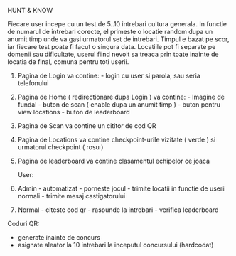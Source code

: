 HUNT & KNOW

Fiecare user incepe cu un test de 5..10 intrebari cultura generala. In functie de numarul de intrebari corecte, 
el primeste o locatie random dupa un anumit timp unde va gasi urmatorul set de intrebari. Timpul e bazat pe scor,
 iar fiecare test poate fi facut o singura data. Locatiile pot fi separate pe domenii sau dificultate, userul fiind 
nevoit sa treaca prin toate inainte de locatia de final, comuna pentru toti userii.

1. Pagina de Login va contine: - login cu user si parola, sau seria telefonului
2. Pagina de Home ( redirectionare dupa Login ) va contine: - Imagine de fundal - buton de scan ( enable dupa un anumit timp ) - buton pentru view locations - buton de leaderboard
3. Pagina de Scan va contine un cititor de cod QR
4. Pagina de Locations va contine checkpoint-urile vizitate ( verde ) si urmatorul checkpoint ( rosu )
5. Pagina de leaderboard va contine clasamentul echipelor ce joaca    
   
   User:
6. Admin - automatizat - porneste jocul - trimite locatii in functie de userii normali - trimite mesaj castigatorului
7. Normal - citeste cod qr - raspunde la intrebari - verifica leaderboard



Coduri QR:

- generate inainte de concurs
- asignate aleator la 10 intrebari la inceputul concursului (hardcodat)

